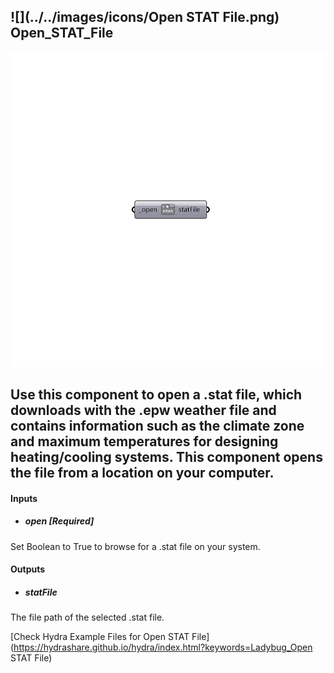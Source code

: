 ## ![](../../images/icons/Open STAT File.png) Open_STAT_File

![](../../images/components/Open_STAT_File.png)

Use this component to open a .stat file, which downloads with the .epw weather file and contains information such as the climate zone and maximum temperatures for designing heating/cooling systems.
 This component opens the file from a location on your computer.
 -
 

#### Inputs
* ##### open [Required]
Set Boolean to True to browse for a .stat file on your system.

#### Outputs
* ##### statFile
The file path of the selected .stat file.


[Check Hydra Example Files for Open STAT File](https://hydrashare.github.io/hydra/index.html?keywords=Ladybug_Open STAT File)